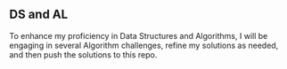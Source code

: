 ## DS and AL

To enhance my proficiency in Data Structures and Algorithms, I will be engaging in several Algorithm challenges, refine my solutions as needed, and then push the solutions to this repo.
